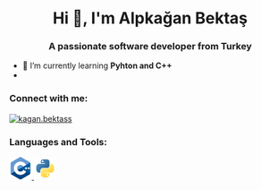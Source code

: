 
<h1 align="center">Hi 👋, I'm Alpkağan Bektaş</h1>
<h3 align="center">A passionate software developer from Turkey</h3>

- 🌱 I’m currently learning **Pyhton and C++**
- 

<h3 align="left">Connect with me:</h3>
<p align="left">
<a href="https://instagram.com/kagan.bektass" target="blank"><img align="center" src="https://raw.githubusercontent.com/rahuldkjain/github-profile-readme-generator/master/src/images/icons/Social/instagram.svg" alt="kagan.bektass" height="30" width="40" /></a>
</p>

<h3 align="left">Languages and Tools:</h3>
<p align="left"> <a href="https://www.w3schools.com/cpp/" target="_blank" rel="noreferrer"> <img src="https://raw.githubusercontent.com/devicons/devicon/master/icons/cplusplus/cplusplus-original.svg" alt="cplusplus" width="40" height="40"/> </a> <a href="https://www.python.org" target="_blank" rel="noreferrer"> <img src="https://raw.githubusercontent.com/devicons/devicon/master/icons/python/python-original.svg" alt="python" width="40" height="40"/> </a> </p>
